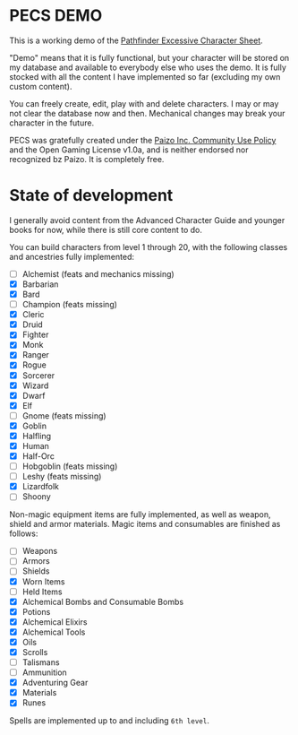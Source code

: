 # PECS DEMO

This is a working demo of the [Pathfinder Excessive Character Sheet](http://github.com/bukiro/PECS).

"Demo" means that it is fully functional, but your character will be stored on my database and available to everybody else who uses the demo. It is fully stocked with all the content I have implemented so far (excluding my own custom content).

You can freely create, edit, play with and delete characters. I may or may not clear the database now and then. Mechanical changes may break your character in the future.

PECS was gratefully created under the [Paizo Inc. Community Use Policy](https://paizo.com/community/communityuse) and the Open Gaming License v1.0a, and is neither endorsed nor recognized bz Paizo. It is completely free.

# State of development

I generally avoid content from the Advanced Character Guide and younger books for now, while there is still core content to do.

You can build characters from level 1 through 20, with the following classes and ancestries fully implemented:

- [ ] Alchemist (feats and mechanics missing)
- [x] Barbarian
- [x] Bard
- [ ] Champion (feats missing)
- [x] Cleric
- [x] Druid
- [x] Fighter
- [x] Monk
- [x] Ranger
- [x] Rogue
- [x] Sorcerer
- [x] Wizard
- [x] Dwarf
- [x] Elf
- [ ] Gnome (feats missing)
- [x] Goblin
- [x] Halfling
- [x] Human
- [x] Half-Orc
- [ ] Hobgoblin (feats missing)
- [ ] Leshy (feats missing)
- [x] Lizardfolk
- [ ] Shoony

Non-magic equipment items are fully implemented, as well as weapon, shield and armor materials. Magic items and consumables are finished as follows:

- [ ] Weapons
- [ ] Armors
- [ ] Shields
- [x] Worn Items
- [ ] Held Items
- [x] Alchemical Bombs and Consumable Bombs
- [x] Potions
- [x] Alchemical Elixirs
- [x] Alchemical Tools
- [x] Oils
- [x] Scrolls
- [ ] Talismans
- [ ] Ammunition
- [x] Adventuring Gear
- [x] Materials
- [x] Runes

Spells are implemented up to and including `6th level`.